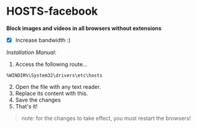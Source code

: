 # HOSTS-facebook

**Block images and videos in all browsers without extensions**

- [x] Increase bandwidth :)

_Installation Manual:_

1. Access the following route...

`%WINDIR%\System32\drivers\etc\hosts`

2. Open the file with any text reader.
3. Replace its content with this.
4. Save the changes
5. That's it!

> note: for the changes to take effect, you must restart the browsers!
